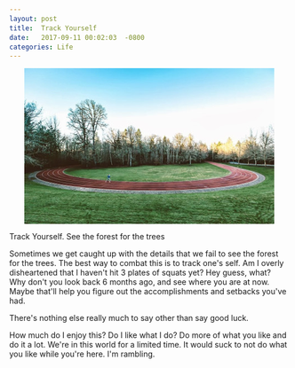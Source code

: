 ```yaml
---
layout: post
title:  Track Yourself
date:   2017-09-11 00:02:03  -0800
categories: Life
---
```



<img src="/assets/track.jpg" style="display: block; margin: auto;" width=""/>


Track Yourself.  See the forest for the trees

Sometimes we get caught up with the details that 
we fail to see the forest for the trees. The best way to combat this is to track
one's self. Am I overly disheartened that I haven't hit 3 plates of squats yet?
Hey guess, what? Why don't you look back 6 months ago, and see where you are at 
now. Maybe that'll help you figure out the accomplishments and setbacks you've had. 

There's nothing else really much to say other than say good luck. 

How much do I enjoy this? Do I like what I do? Do more of what you like and do it 
a lot. We're in this world for a limited time. It would suck to not do what you 
like while you're here. I'm rambling. 


